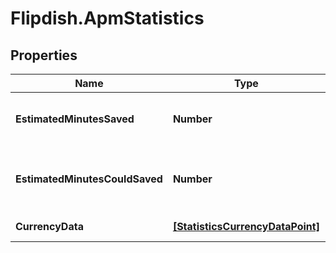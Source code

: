 # Flipdish.ApmStatistics

## Properties

Name | Type | Description | Notes
------------ | ------------- | ------------- | -------------
**EstimatedMinutesSaved** | **Number** | Total amount of time spent with APM | [optional] 
**EstimatedMinutesCouldSaved** | **Number** | Total amount of time that could be saved | [optional] 
**CurrencyData** | [**[StatisticsCurrencyDataPoint]**](StatisticsCurrencyDataPoint.md) | Currency based data | [optional] 


